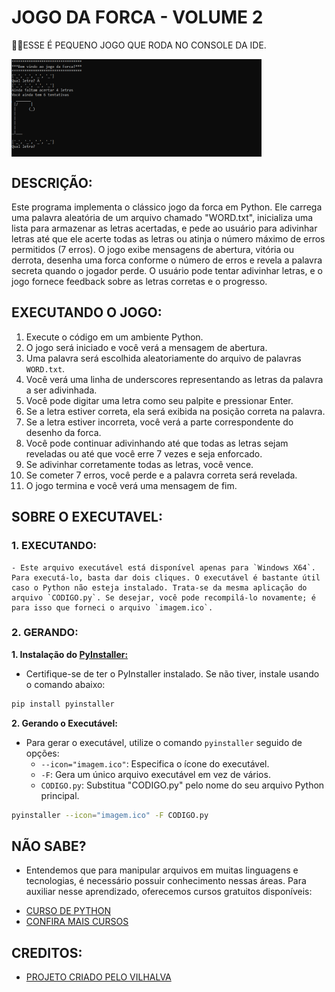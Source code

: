 # JOGO DA FORCA - VOLUME 2
👨‍💻ESSE É PEQUENO JOGO QUE RODA NO CONSOLE DA IDE.

<img src="FOTO.png" align="center" width="400"> <br>

## DESCRIÇÃO:
Este programa implementa o clássico jogo da forca em Python. Ele carrega uma palavra aleatória de um arquivo chamado "WORD.txt", inicializa uma lista para armazenar as letras acertadas, e pede ao usuário para adivinhar letras até que ele acerte todas as letras ou atinja o número máximo de erros permitidos (7 erros). O jogo exibe mensagens de abertura, vitória ou derrota, desenha uma forca conforme o número de erros e revela a palavra secreta quando o jogador perde. O usuário pode tentar adivinhar letras, e o jogo fornece feedback sobre as letras corretas e o progresso.

## EXECUTANDO O JOGO:
1. Execute o código em um ambiente Python.
2. O jogo será iniciado e você verá a mensagem de abertura.
3. Uma palavra será escolhida aleatoriamente do arquivo de palavras `WORD.txt`.
4. Você verá uma linha de underscores representando as letras da palavra a ser adivinhada.
5. Você pode digitar uma letra como seu palpite e pressionar Enter.
6. Se a letra estiver correta, ela será exibida na posição correta na palavra.
7. Se a letra estiver incorreta, você verá a parte correspondente do desenho da forca.
8. Você pode continuar adivinhando até que todas as letras sejam reveladas ou até que você erre 7 vezes e seja enforcado.
9. Se adivinhar corretamente todas as letras, você vence.
10. Se cometer 7 erros, você perde e a palavra correta será revelada.
11. O jogo termina e você verá uma mensagem de fim.

## SOBRE O EXECUTAVEL:
### 1. EXECUTANDO:
    - Este arquivo executável está disponível apenas para `Windows X64`. Para executá-lo, basta dar dois cliques. O executável é bastante útil caso o Python não esteja instalado. Trata-se da mesma aplicação do arquivo `CODIGO.py`. Se desejar, você pode recompilá-lo novamente; é para isso que forneci o arquivo `imagem.ico`.

### 2. GERANDO:
   **1. Instalação do [PyInstaller:](https://pyinstaller.org/en/stable/)**
   - Certifique-se de ter o PyInstaller instalado. Se não tiver, instale usando o comando abaixo:
   ```bash
   pip install pyinstaller
   ```

   **2. Gerando o Executável:**
   - Para gerar o executável, utilize o comando `pyinstaller` seguido de opções:
      - `--icon="imagem.ico"`: Especifica o ícone do executável.
      - `-F`: Gera um único arquivo executável em vez de vários.
      - `CODIGO.py`: Substitua "CODIGO.py" pelo nome do seu arquivo Python principal.
   ```bash
   pyinstaller --icon="imagem.ico" -F CODIGO.py
   ```

## NÃO SABE?
- Entendemos que para manipular arquivos em muitas linguagens e tecnologias, é necessário possuir conhecimento nessas áreas. Para auxiliar nesse aprendizado, oferecemos cursos gratuitos disponíveis:
* [CURSO DE PYTHON](https://github.com/VILHALVA/CURSO-DE-PYTHON)
* [CONFIRA MAIS CURSOS](https://github.com/VILHALVA?tab=repositories&q=+topic:CURSO)

## CREDITOS:
- [PROJETO CRIADO PELO VILHALVA](https://github.com/VILHALVA)

